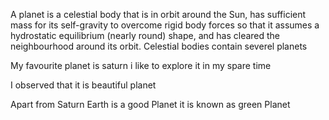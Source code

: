 A planet is a celestial body that is in orbit around the Sun, has sufficient mass for its self-gravity to overcome rigid body forces so that it assumes a hydrostatic equilibrium (nearly round) shape, and has cleared the neighbourhood around its orbit. 
Celestial bodies contain severel planets


My favourite planet is saturn i like to explore it in my spare time

I observed that it is beautiful planet

Apart from Saturn Earth is a good Planet it is known as green Planet
